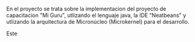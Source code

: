 En el proyecto se trata sobre la implementacion del proyecto de capacitacion "Mi Guru", utlizando el lenguaje java, la IDE "Neatbeans" y utlizando la arquitectura de Micronúcleo (Microkernel) para el desarrollo. 

Este 
